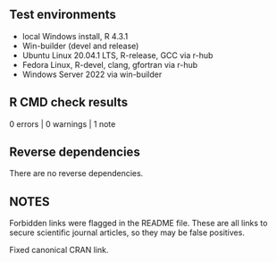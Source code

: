 ## Test environments

* local Windows install, R 4.3.1
* Win-builder (devel and release)
* Ubuntu Linux 20.04.1 LTS, R-release, GCC via r-hub
* Fedora Linux, R-devel, clang, gfortran via r-hub
* Windows Server 2022 via win-builder


## R CMD check results

0 errors | 0 warnings | 1 note

## Reverse dependencies

There are no reverse dependencies.

## NOTES

Forbidden links were flagged in the README file. These are all links to secure
scientific journal articles, so they may be false positives.

Fixed canonical CRAN link.
